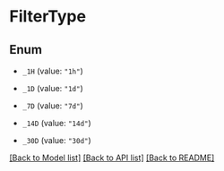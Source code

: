 # FilterType

## Enum


* `_1H` (value: `"1h"`)

* `_1D` (value: `"1d"`)

* `_7D` (value: `"7d"`)

* `_14D` (value: `"14d"`)

* `_30D` (value: `"30d"`)


[[Back to Model list]](../README.md#documentation-for-models) [[Back to API list]](../README.md#documentation-for-api-endpoints) [[Back to README]](../README.md)


